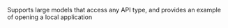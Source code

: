 Supports large models that access any API type, and provides an example of opening a local application